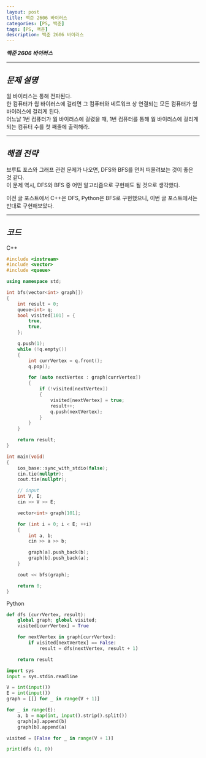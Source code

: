 ```yaml
---
layout: post
title: 백준 2606 바이러스
categories: [PS, 백준]
tags: [PS, 백준]
description: 백준 2606 바이러스
---
```


**_백준 2606 바이러스_**

<hr>

## **_문제 설명_**

웜 바이러스는 통해 전파된다.  
한 컴퓨터가 웜 바이러스에 걸리면 그 컴퓨터와 네트워크 상 연결되는 모든 컴퓨터가 웜 바이러스에 걸리게 된다.  
어느날 1번 컴퓨터가 웜 바이러스에 걸렸을 때, 1번 컴퓨터를 통해 웜 바이러스에 걸리게 되는 컴퓨터 수를 첫 째줄에 출력해라.

<hr>

## **_해결 전략_**

브루트 포스와 그래프 관련 문제가 나오면, DFS와 BFS를 먼저 떠올려보는 것이 좋은 것 같다.  
이 문제 역시, DFS와 BFS 중 어떤 알고리즘으로 구현해도 될 것으로 생각했다.

이전 글 포스트에서 C++은 DFS, Python은 BFS로 구현했으니, 이번 글 포스트에서는 반대로 구현해보았다.

<hr>

## **_코드_**

C++

```c++
#include <iostream>
#include <vector>
#include <queue>

using namespace std;

int bfs(vector<int> graph[])
{
    int result = 0;
    queue<int> q;
    bool visited[101] = {
        true,
        true,
    };

    q.push(1);
    while (!q.empty())
    {
        int currVertex = q.front();
        q.pop();

        for (auto nextVertex : graph[currVertex])
        {
            if (!visited[nextVertex])
            {
                visited[nextVertex] = true;
                result++;
                q.push(nextVertex);
            }
        }
    }

    return result;
}

int main(void)
{
    ios_base::sync_with_stdio(false);
    cin.tie(nullptr);
    cout.tie(nullptr);

    // input
    int V, E;
    cin >> V >> E;

    vector<int> graph[101];

    for (int i = 0; i < E; ++i)
    {
        int a, b;
        cin >> a >> b;

        graph[a].push_back(b);
        graph[b].push_back(a);
    }

    cout << bfs(graph);

    return 0;
}
```

Python

```python
def dfs (currVertex, result):
    global graph; global visited;
    visited[currVertex] = True

    for nextVertex in graph[currVertex]:
        if visited[nextVertex] == False:
            result = dfs(nextVertex, result + 1)

    return result

import sys
input = sys.stdin.readline

V = int(input())
E = int(input())
graph = [[] for _ in range(V + 1)]

for _ in range(E):
    a, b = map(int, input().strip().split())
    graph[a].append(b)
    graph[b].append(a)

visited = [False for _ in range(V + 1)]

print(dfs (1, 0))
```
